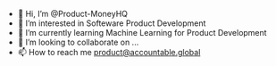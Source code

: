 - 👋 Hi, I’m @Product-MoneyHQ
- 👀 I’m interested in Softeware Product Development
- 🌱 I’m currently learning Machine Learning for Product Development
- 💞️ I’m looking to collaborate on ...
- 📫 How to reach me product@accountable.global

<!---
Product-MoneyHQ/Product-MoneyHQ is a ✨ special ✨ repository because its `README.md` (this file) appears on your GitHub profile.
You can click the Preview link to take a look at your changes.
--->

